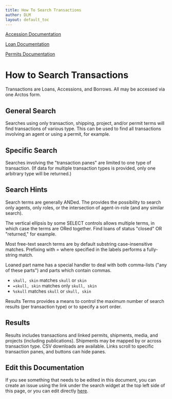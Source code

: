 ```yaml
---
title: How To Search Transactions
author: DLM
layout: default_toc
---
```


[Accession Documentation](https://handbook.arctosdb.org/documentation/accession.html)

[Loan Documentation](https://handbook.arctosdb.org/documentation/loans.html)

[Permits Documentation](https://handbook.arctosdb.org/documentation/permits.html)

# How to Search Transactions

Transactions are Loans, Accessions, and Borrows. All may be accessed via one Arctos form.

## General Search

Searches using only transaction, shipping, project, and/or permit terms will find transactions of various type. This can be used to find all transactions involving an agent or using a permit, for example.

## Specific Search

Searches involving the "transaction panes" are limited to one type of transaction. (If data for multiple transaction types is provided, only one arbitrary type will be returned.)

## Search Hints

Search terms are generally ANDed. The provides the possibility to search only agents, only roles, or the intersection of agent-in-role (and any similar search).

The vertical ellipsis by some SELECT controls allows multiple terms, in which case the terms are ORed together. Find loans of status "closed" OR "returned," for example.

Most free-text search terms are by default substring case-insensitive matches. Prefixing with = where specified in the labels performs a fully-string match.

Loaned part name has a special handler to deal with both comma-lists ("any of these parts") and parts which contain commas.
* ``skull, skin`` matches ``skull`` or ``skin``
* ``=skull, skin`` matches only ``skull, skin``
* ``%skull`` matches ``skull`` or ``skull, skin``

Results Terms provides a means to control the maximum number of search results (per transaction type) or to specify a sort order.
 
## Results

Results includes transactions and linked permits, shipments, media, and projects (including publications). Shipments may be mapped by or across transaction type. CSV downloads are available. Links scroll to specific transaction panes, and buttons can hide panes.

## Edit this Documentation

If you see something that needs to be edited in this document, you can create an issue using the link under the search widget at the top left side of this page, or you can edit directly <a href="https://github.com/ArctosDB/documentation-wiki/edit/gh-pages/_how_to/how-to-search-transactions.markdown" target="_blank">here</a>.
